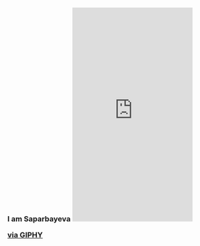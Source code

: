 ### I am Saparbayeva <iframe src="https://giphy.com/embed/XVkxceRdxEAg9MwYcZ" width="270" height="480" frameBorder="0" class="giphy-embed" allowFullScreen></iframe><p><a href="https://giphy.com/gifs/happy-sad-flower-XVkxceRdxEAg9MwYcZ">via GIPHY</a></p>
